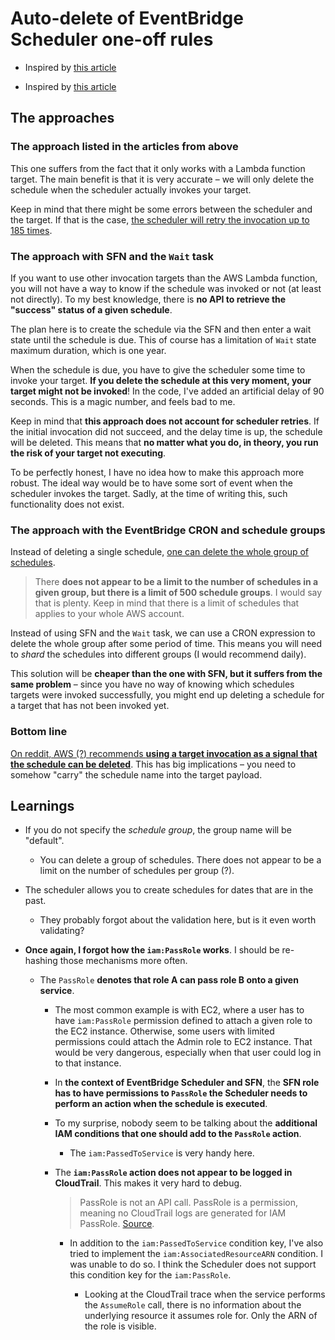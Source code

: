 # Auto-delete of EventBridge Scheduler one-off rules

- Inspired by [this article](https://medium.com/@pubudusj/manage-eventbridge-schedules-using-step-functions-16c47d1f8428)

- Inspired by [this article](https://theburningmonk.com/2023/02/the-biggest-problem-with-eventbridge-scheduler-and-how-to-fix-it/)

## The approaches

### The approach listed in the articles from above

This one suffers from the fact that it only works with a Lambda function target. The main benefit is that it is very accurate – we will only delete the schedule when the scheduler actually invokes your target.

Keep in mind that there might be some errors between the scheduler and the target. If that is the case, [the scheduler will retry the invocation up to 185 times](https://docs.aws.amazon.com/scheduler/latest/UserGuide/getting-started.html).

### The approach with SFN and the `Wait` task

If you want to use other invocation targets than the AWS Lambda function, you will not have a way to know if the schedule was invoked or not (at least not directly). To my best knowledge, there is **no API to retrieve the "success" status of a given schedule**.

The plan here is to create the schedule via the SFN and then enter a wait state until the schedule is due. This of course has a limitation of `Wait` state maximum duration, which is one year.

When the schedule is due, you have to give the scheduler some time to invoke your target. **If you delete the schedule at this very moment, your target might not be invoked**! In the code, I've added an artificial delay of 90 seconds. This is a magic number, and feels bad to me.

Keep in mind that **this approach does not account for scheduler retries**. If the initial invocation did not succeed, and the delay time is up, the schedule will be deleted. This means that **no matter what you do, in theory, you run the risk of your target not executing**.

To be perfectly honest, I have no idea how to make this approach more robust. The ideal way would be to have some sort of event when the scheduler invokes the target. Sadly, at the time of writing this, such functionality does not exist.

### The approach with the EventBridge CRON and schedule groups

Instead of deleting a single schedule, [one can delete the whole group of schedules](https://docs.aws.amazon.com/scheduler/latest/APIReference/API_DeleteScheduleGroup.html).

> There **does not appear to be a limit to the number of schedules in a given group, but there is a limit of 500 schedule groups**. I would say that is plenty. Keep in mind that there is a limit of schedules that applies to your whole AWS account.

Instead of using SFN and the `Wait` task, we can use a CRON expression to delete the whole group after some period of time. This means you will need to _shard_ the schedules into different groups (I would recommend daily).

This solution will be **cheaper than the one with SFN, but it suffers from the same problem** – since you have no way of knowing which schedules targets were invoked successfully, you might end up deleting a schedule for a target that has not been invoked yet.

### Bottom line

[On reddit, AWS (?) recommends **using a target invocation as a signal that the schedule can be deleted**](https://www.reddit.com/r/aws/comments/yxqna2/comment/ixr51en/?utm_source=share&utm_medium=web2x&context=3). This has big implications – you need to somehow "carry" the schedule name into the target payload.

## Learnings

- If you do not specify the _schedule group_, the group name will be "default".

  - You can delete a group of schedules. There does not appear to be a limit on the number of schedules per group (?).

- The scheduler allows you to create schedules for dates that are in the past.

  - They probably forgot about the validation here, but is it even worth validating?

- **Once again, I forgot how the `iam:PassRole` works**. I should be re-hashing those mechanisms more often.

  - The `PassRole` **denotes that role A can pass role B onto a given service**.

    - The most common example is with EC2, where a user has to have `iam:PassRole` permission defined to attach a given role to the EC2 instance. Otherwise, some users with limited permissions could attach the Admin role to EC2 instance. That would be very dangerous, especially when that user could log in to that instance.

    - In **the context of EventBridge Scheduler and SFN**, the **SFN role has to have permissions to `PassRole` the Scheduler needs to perform an action when the schedule is executed**.

    - To my surprise, nobody seem to be talking about the **additional IAM conditions that one should add to the `PassRole` action**.

      - The `iam:PassedToService` is very handy here.

    - The **`iam:PassRole` action does not appear to be logged in CloudTrail**. This makes it very hard to debug.

        > PassRole is not an API call. PassRole is a permission, meaning no CloudTrail logs are generated for IAM PassRole. [Source](https://docs.aws.amazon.com/IAM/latest/UserGuide/id_roles_use_passrole.html).

      - In addition to the `iam:PassedToService` condition key, I've also tried to implement the `iam:AssociatedResourceARN` condition. I was unable to do so. I think the Scheduler does not support this condition key for the `iam:PassRole`.

        - Looking at the CloudTrail trace when the service performs the `AssumeRole` call, there is no information about the underlying resource it assumes role for. Only the ARN of the role is visible.
